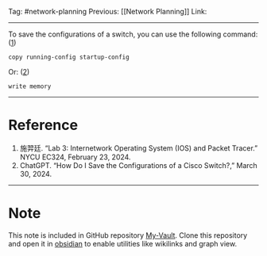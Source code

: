Tag: #network-planning
Previous: [[Network Planning]]
Link: 

---

To save the configurations of a switch, you can use the following command: (<u>1</u>)

```
copy running-config startup-config
```

Or: (<u>2</u>)

```
write memory
```

---

# Reference

1. 施羿廷. “Lab 3: Internetwork Operating System (IOS) and Packet Tracer.” NYCU EC324, February 23, 2024.
2. ChatGPT. “How Do I Save the Configurations of a Cisco Switch?,” March 30, 2024.

---

# Note

This note is included in GitHub repository [My-Vault](https://github.com/LittleD3092/My-Vault.git). Clone this repository and open it in [obsidian](https://obsidian.md/) to enable utilities like wikilinks and graph view.
